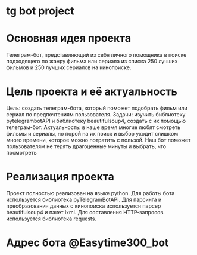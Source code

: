 # tg bot project

# Основная идея проекта
Телеграм-бот, представляющий из себя личного помощника в поиске подходящего по жанру фильма или сериала 
из списка 250 лучших фильмов и 250 лучших сериалов на кинопоиске.

# Цель проекта и её актуальность
Цель: создать телеграм-бота, который поможет подобрать фильм или сериал по предпочтениям пользователя.
Задачи: изучить библиотеку pytelegrambotAPI и библиотеку beautifulsoup4, создать с их помощью телеграм-бот.
Актуальность: в наше время многие любят смотреть фильмы и сериалы, но порой на их поиск и выбор уходит слишком много времени, которое можно потратить с пользой. Наш бот поможет пользователям не терять драгоценные минуты и выбрать, что посмотреть

# Реализация проекта
Проект полностью реализован на языке python. Для работы бота используется библиотека pyTelegramBotAPI. 
Для парсинга и преобразования данных с кинопоиска используется парсер beautifulsoup4 и пакет lxml. 
Для составления HTTP-запросов используется библиотека requests. 

# Адрес бота @Easytime300_bot
